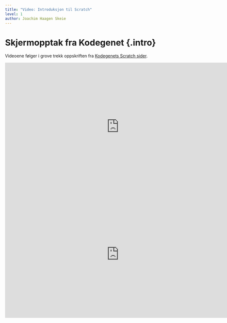 ```yaml
---
title: "Video: Introduksjon til Scratch"
level: 1
author: Joachim Haagen Skeie
---
```


# Skjermopptak fra Kodegenet {.intro}
Videoene følger i grove trekk oppskriften fra [Kodegenets Scratch sider](https://kodegenet.no/track/scratch/courses/scratch).

<div class="video-container">
<iframe src="https://player.vimeo.com/video/139331272" width="750" height="421" frameborder="0" allowfullscreen></iframe>
</div>

<div class="video-container">
<iframe src="https://player.vimeo.com/video/139996327" width="750" height="421" frameborder="0" allowfullscreen></iframe>
</div>
